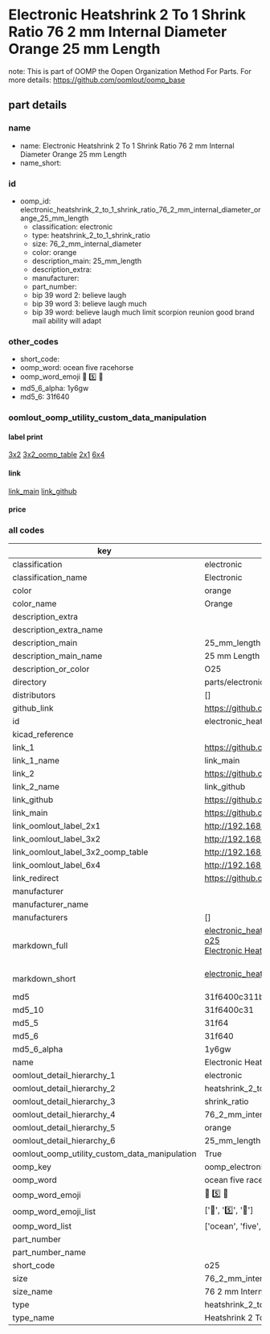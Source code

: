 # Electronic Heatshrink 2 To 1 Shrink Ratio 76 2 mm Internal Diameter Orange 25 mm Length  

note: This is part of OOMP the Oopen Organization Method For Parts. For more details: https://github.com/oomlout/oomp_base

##  part details
  







### name
* name: Electronic Heatshrink 2 To 1 Shrink Ratio 76 2 mm Internal Diameter Orange 25 mm Length
* name_short: 
### id
* oomp_id: electronic_heatshrink_2_to_1_shrink_ratio_76_2_mm_internal_diameter_orange_25_mm_length
  * classification: electronic
  * type: heatshrink_2_to_1_shrink_ratio
  * size: 76_2_mm_internal_diameter
  * color: orange
  * description_main: 25_mm_length
  * description_extra: 
  * manufacturer: 
  * part_number: 
  * bip 39 word 2: believe laugh
  * bip 39 word 3: believe laugh much
  * bip 39 word: believe laugh much limit scorpion reunion good brand mail ability will adapt

### other_codes
* short_code: 
* oomp_word: ocean five racehorse
* oomp_word_emoji :ocean: :five: :racehorse:
* md5_6_alpha: 1y6gw
* md5_6: 31f640






### oomlout_oomp_utility_custom_data_manipulation
#### label print
[3x2](http://192.168.1.245:1112/?label=oomp%201y6gw)
[3x2_oomp_table](http://192.168.1.108:1112/?label=oomp%201y6gw)
[2x1](http://192.168.1.242:1112/?label=oomp%201y6gw)
[6x4](http://192.168.1.55:1112/?label=oomp%201y6gw)    

#### link

[link_main](https://github.com/oomlout/oomlout_oomp_version_1_messy/tree/main/parts/electronic_heatshrink_2_to_1_shrink_ratio_76_2_mm_internal_diameter_orange_25_mm_length) [link_github](https://github.com/oomlout/oomlout_oomp_version_1_messy/tree/main/parts/electronic_heatshrink_2_to_1_shrink_ratio_76_2_mm_internal_diameter_orange_25_mm_length)                             

#### price







### all codes 
| key | value |  
| --- | --- |  
| classification | electronic |  
| classification_name | Electronic |  
| color | orange |  
| color_name | Orange |  
| description_extra |  |  
| description_extra_name |  |  
| description_main | 25_mm_length |  
| description_main_name | 25 mm Length |  
| description_or_color | O25 |  
| directory | parts/electronic_heatshrink_2_to_1_shrink_ratio_76_2_mm_internal_diameter_orange_25_mm_length |  
| distributors | [] |  
| github_link | https://github.com/oomlout/oomlout_oomp_part_src/tree/main/parts/electronic_heatshrink_2_to_1_shrink_ratio_76_2_mm_internal_diameter_orange_25_mm_length |  
| id | electronic_heatshrink_2_to_1_shrink_ratio_76_2_mm_internal_diameter_orange_25_mm_length |  
| kicad_reference |  |  
| link_1 | https://github.com/oomlout/oomlout_oomp_version_1_messy/tree/main/parts/electronic_heatshrink_2_to_1_shrink_ratio_76_2_mm_internal_diameter_orange_25_mm_length |  
| link_1_name | link_main |  
| link_2 | https://github.com/oomlout/oomlout_oomp_version_1_messy/tree/main/parts/electronic_heatshrink_2_to_1_shrink_ratio_76_2_mm_internal_diameter_orange_25_mm_length |  
| link_2_name | link_github |  
| link_github | https://github.com/oomlout/oomlout_oomp_version_1_messy/tree/main/parts/electronic_heatshrink_2_to_1_shrink_ratio_76_2_mm_internal_diameter_orange_25_mm_length |  
| link_main | https://github.com/oomlout/oomlout_oomp_version_1_messy/tree/main/parts/electronic_heatshrink_2_to_1_shrink_ratio_76_2_mm_internal_diameter_orange_25_mm_length |  
| link_oomlout_label_2x1 | http://192.168.1.242:1112/?label=oomp%201y6gw |  
| link_oomlout_label_3x2 | http://192.168.1.245:1112/?label=oomp%201y6gw |  
| link_oomlout_label_3x2_oomp_table | http://192.168.1.108:1112/?label=oomp%201y6gw |  
| link_oomlout_label_6x4 | http://192.168.1.55:1112/?label=oomp%201y6gw |  
| link_redirect | https://github.com/oomlout/oomlout_oomp_version_1_messy/tree/main/parts/electronic_heatshrink_2_to_1_shrink_ratio_76_2_mm_internal_diameter_orange_25_mm_length |  
| manufacturer |  |  
| manufacturer_name |  |  
| manufacturers | [] |  
| markdown_full | [electronic_heatshrink_2_to_1_shrink_ratio_76_2_mm_internal_diameter_orange_25_mm_length](none)<br>[o25](none)<br>[Electronic Heatshrink 2 To 1 Shrink Ratio 76 2 Mm Internal Diameter Orange 25 Mm Length](none)<br><br> |  
| markdown_short | [electronic_heatshrink_2_to_1_shrink_ratio_76_2_mm_internal_diameter_orange_25_mm_length](none)<br><br> |  
| md5 | 31f6400c311b0c8ee160981f221f60a5 |  
| md5_10 | 31f6400c31 |  
| md5_5 | 31f64 |  
| md5_6 | 31f640 |  
| md5_6_alpha | 1y6gw |  
| name | Electronic Heatshrink 2 To 1 Shrink Ratio 76 2 mm Internal Diameter Orange 25 mm Length |  
| oomlout_detail_hierarchy_1 | electronic |  
| oomlout_detail_hierarchy_2 | heatshrink_2_to_1 |  
| oomlout_detail_hierarchy_3 | shrink_ratio |  
| oomlout_detail_hierarchy_4 | 76_2_mm_internal_diameter |  
| oomlout_detail_hierarchy_5 | orange |  
| oomlout_detail_hierarchy_6 | 25_mm_length |  
| oomlout_oomp_utility_custom_data_manipulation | True |  
| oomp_key | oomp_electronic_heatshrink_2_to_1_shrink_ratio_76_2_mm_internal_diameter_orange_25_mm_length |  
| oomp_word | ocean five racehorse |  
| oomp_word_emoji | :ocean: :five: :racehorse: |  
| oomp_word_emoji_list | [':ocean:', ':five:', ':racehorse:'] |  
| oomp_word_list | ['ocean', 'five', 'racehorse'] |  
| part_number |  |  
| part_number_name |  |  
| short_code | o25 |  
| size | 76_2_mm_internal_diameter |  
| size_name | 76 2 mm Internal Diameter |  
| type | heatshrink_2_to_1_shrink_ratio |  
| type_name | Heatshrink 2 To 1 Shrink Ratio |  
